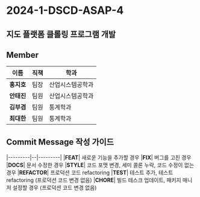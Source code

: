 # 2024-1-DSCD-ASAP-4

## 지도 플랫폼 클롤링 프로그램 개발

## Member

|이름|직책|학과|
|---------|--|---------|
|**홍지호**| 팀장 | 산업시스템공학과 |
|**안태진**| 팀원 | 산업시스템공학과 |
|**김부겸**| 팀원 | 통계학과 |
|**최대한**| 팀원 | 통계학과 |

## Commit Message 작성 가이드

|---------|--|---------|
|**FEAT**| 새로운 기능을 추가할 경우
|**FIX**| 버그를 고친 경우
|**DOCS**| 문서 수정한 경우
|**STYLE**| 코드 포맷 변경, 세미 콜론 누락, 코드 수정이 없는 경우
|**REFACTOR**| 프로덕션 코드 refactoring
|**TEST**| 테스트 추가, 테스트 refactoring (프로덕션 코드 변경 없음)
|**CHORE**| 빌드 테스크 업데이트, 패키지 매니저 설정할 경우 (프로덕션 코드 변경 없음)